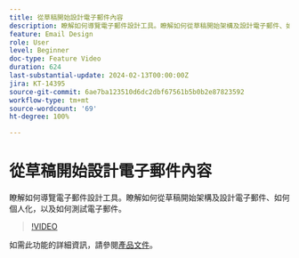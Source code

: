 ```yaml
---
title: 從草稿開始設計電子郵件內容
description: 瞭解如何導覽電子郵件設計工具。瞭解如何從草稿開始架構及設計電子郵件、如何個人化，以及如何測試電子郵件。
feature: Email Design
role: User
level: Beginner
doc-type: Feature Video
duration: 624
last-substantial-update: 2024-02-13T00:00:00Z
jira: KT-14395
source-git-commit: 6ae7ba123510d6dc2dbf67561b5b0b2e87823592
workflow-type: tm+mt
source-wordcount: '69'
ht-degree: 100%

---
```



# 從草稿開始設計電子郵件內容

瞭解如何導覽電子郵件設計工具。瞭解如何從草稿開始架構及設計電子郵件、如何個人化，以及如何測試電子郵件。

>[!VIDEO](https://video.tv.adobe.com/v/3425867/?learn=on)

如需此功能的詳細資訊，請參閱[產品文件](https://experienceleague.adobe.com/docs/campaign-web/v8/msg/email/create-email.html?lang=zh-Hant)。


